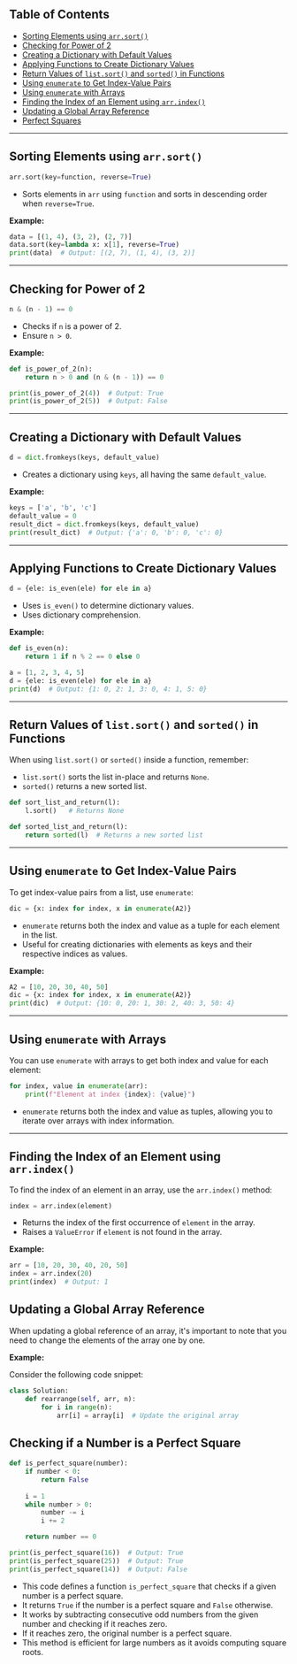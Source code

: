 ## Table of Contents

-   [Sorting Elements using `arr.sort()`](#sorting-elements-using-arrsort)
-   [Checking for Power of 2](#checking-for-power-of-2)
-   [Creating a Dictionary with Default Values](#creating-a-dictionary-with-default-values)
-   [Applying Functions to Create Dictionary Values](#applying-functions-to-create-dictionary-values)
-   [Return Values of `list.sort()` and `sorted()` in Functions](#return-values-of-listsort-and-sorted-in-functions)
-   [Using `enumerate` to Get Index-Value Pairs](#using-enumerate-to-get-index-value-pairs)
-   [Using `enumerate` with Arrays](#using-enumerate-with-arrays)
-   [Finding the Index of an Element using `arr.index()`](#finding-the-index-of-an-element-using-arrindex)
-   [Updating a Global Array Reference](#updating-a-global-array-reference)
-   [Perfect Squares](#checking-if-a-number-is-a-perfect-square)

---

## Sorting Elements using `arr.sort()`

```python
arr.sort(key=function, reverse=True)
```

-   Sorts elements in `arr` using `function` and sorts in descending order when `reverse=True`.

**Example:**

```python
data = [(1, 4), (3, 2), (2, 7)]
data.sort(key=lambda x: x[1], reverse=True)
print(data)  # Output: [(2, 7), (1, 4), (3, 2)]
```

---

## Checking for Power of 2

```python
n & (n - 1) == 0
```

-   Checks if `n` is a power of 2.
-   Ensure `n > 0`.

**Example:**

```python
def is_power_of_2(n):
    return n > 0 and (n & (n - 1)) == 0

print(is_power_of_2(4))  # Output: True
print(is_power_of_2(5))  # Output: False
```

---

## Creating a Dictionary with Default Values

```python
d = dict.fromkeys(keys, default_value)
```

-   Creates a dictionary using `keys`, all having the same `default_value`.

**Example:**

```python
keys = ['a', 'b', 'c']
default_value = 0
result_dict = dict.fromkeys(keys, default_value)
print(result_dict)  # Output: {'a': 0, 'b': 0, 'c': 0}
```

---

## Applying Functions to Create Dictionary Values

```python
d = {ele: is_even(ele) for ele in a}
```

-   Uses `is_even()` to determine dictionary values.
-   Uses dictionary comprehension.

**Example:**

```python
def is_even(n):
    return 1 if n % 2 == 0 else 0

a = [1, 2, 3, 4, 5]
d = {ele: is_even(ele) for ele in a}
print(d)  # Output: {1: 0, 2: 1, 3: 0, 4: 1, 5: 0}
```

---

## Return Values of `list.sort()` and `sorted()` in Functions

When using `list.sort()` or `sorted()` inside a function, remember:

-   `list.sort()` sorts the list in-place and returns `None`.
-   `sorted()` returns a new sorted list.

```python
def sort_list_and_return(l):
    l.sort()   # Returns None

def sorted_list_and_return(l):
    return sorted(l)  # Returns a new sorted list
```

---

## Using `enumerate` to Get Index-Value Pairs

To get index-value pairs from a list, use `enumerate`:

```python
dic = {x: index for index, x in enumerate(A2)}
```

-   `enumerate` returns both the index and value as a tuple for each element in the list.
-   Useful for creating dictionaries with elements as keys and their respective indices as values.

**Example:**

```python
A2 = [10, 20, 30, 40, 50]
dic = {x: index for index, x in enumerate(A2)}
print(dic)  # Output: {10: 0, 20: 1, 30: 2, 40: 3, 50: 4}
```

---

## Using `enumerate` with Arrays

You can use `enumerate` with arrays to get both index and value for each element:

```python
for index, value in enumerate(arr):
    print(f"Element at index {index}: {value}")
```

-   `enumerate` returns both the index and value as tuples, allowing you to iterate over arrays with index information.

---

## Finding the Index of an Element using `arr.index()`

To find the index of an element in an array, use the `arr.index()` method:

```python
index = arr.index(element)
```


-   Returns the index of the first occurrence of `element` in the array.
-   Raises a `ValueError` if `element` is not found in the array.

**Example:**

```python
arr = [10, 20, 30, 40, 20, 50]
index = arr.index(20)
print(index)  # Output: 1
```

## Updating a Global Array Reference

When updating a global reference of an array, it's important to note that you need to change the elements of the array one by one.

**Example:**

Consider the following code snippet:

```python
class Solution:
    def rearrange(self, arr, n):
        for i in range(n):
            arr[i] = array[i]  # Update the original array
```

## Checking if a Number is a Perfect Square

```python
def is_perfect_square(number):
    if number < 0:
        return False
    
    i = 1
    while number > 0:
        number -= i
        i += 2

    return number == 0

print(is_perfect_square(16))  # Output: True
print(is_perfect_square(25))  # Output: True
print(is_perfect_square(14))  # Output: False
```

-   This code defines a function `is_perfect_square` that checks if a given number is a perfect square.
-   It returns `True` if the number is a perfect square and `False` otherwise.
-   It works by subtracting consecutive odd numbers from the given number and checking if it reaches zero.
-   If it reaches zero, the original number is a perfect square.
-   This method is efficient for large numbers as it avoids computing square roots.
